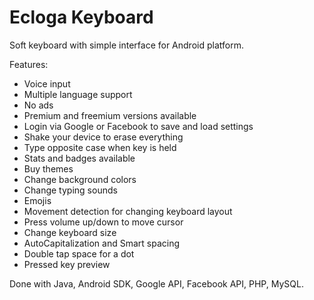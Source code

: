 # Ecloga Keyboard

Soft keyboard with simple interface for Android platform.

Features:
- Voice input
- Multiple language support
- No ads
- Premium and freemium versions available
- Login via Google or Facebook to save and load settings
- Shake your device to erase everything
- Type opposite case when key is held
- Stats and badges available
- Buy themes
- Change background colors 
- Change typing sounds
- Emojis
- Movement detection for changing keyboard layout
- Press volume up/down to move cursor
- Change keyboard size
- AutoCapitalization and Smart spacing
- Double tap space for a dot
- Pressed key preview

Done with Java, Android SDK, Google API, Facebook API, PHP, MySQL.
